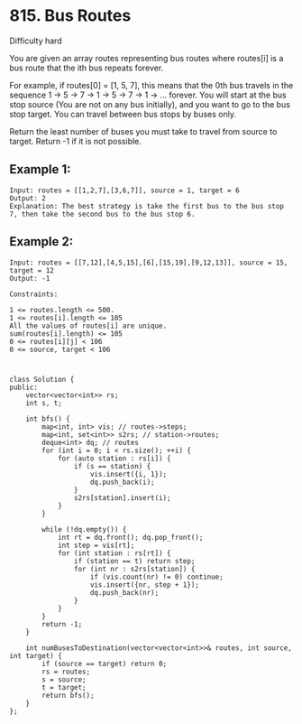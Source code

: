 # 815. Bus Routes
Difficulty hard

You are given an array routes representing bus routes where routes[i] is a bus route that the ith bus repeats forever.

For example, if routes[0] = [1, 5, 7], this means that the 0th bus travels in the sequence 1 -> 5 -> 7 -> 1 -> 5 -> 7 -> 1 -> ... forever.
You will start at the bus stop source (You are not on any bus initially), and you want to go to the bus stop target. You can travel between bus stops by buses only.

Return the least number of buses you must take to travel from source to target. Return -1 if it is not possible.


## Example 1:
```
Input: routes = [[1,2,7],[3,6,7]], source = 1, target = 6
Output: 2
Explanation: The best strategy is take the first bus to the bus stop 7, then take the second bus to the bus stop 6.
```


## Example 2:
```
Input: routes = [[7,12],[4,5,15],[6],[15,19],[9,12,13]], source = 15, target = 12
Output: -1
```


```
Constraints:

1 <= routes.length <= 500.
1 <= routes[i].length <= 105
All the values of routes[i] are unique.
sum(routes[i].length) <= 105
0 <= routes[i][j] < 106
0 <= source, target < 106
```


#
```
class Solution {
public:
    vector<vector<int>> rs;
    int s, t;

    int bfs() {
        map<int, int> vis; // routes->steps;
        map<int, set<int>> s2rs; // station->routes;
        deque<int> dq; // routes
        for (int i = 0; i < rs.size(); ++i) {
            for (auto station : rs[i]) {
                if (s == station) {
                    vis.insert({i, 1});
                    dq.push_back(i);
                }
                s2rs[station].insert(i);
            }
        }

        while (!dq.empty()) {
            int rt = dq.front(); dq.pop_front();
            int step = vis[rt];
            for (int station : rs[rt]) {
                if (station == t) return step;
                for (int nr : s2rs[station]) {
                    if (vis.count(nr) != 0) continue;
                    vis.insert({nr, step + 1});
                    dq.push_back(nr);
                }                
            }
        }
        return -1;
    }

    int numBusesToDestination(vector<vector<int>>& routes, int source, int target) {
        if (source == target) return 0;
        rs = routes;
        s = source;
        t = target;
        return bfs();
    }
};
```